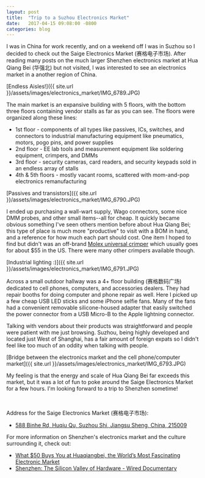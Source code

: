 ```yaml
---
layout: post
title:  "Trip to a Suzhou Electronics Market"
date:   2017-04-15 09:08:00 -0800
categories: blog
---
```


I was in China for work recently, and on a weekend off I was in Suzhou so I decided to check out the Saige Electronics Market (赛格电子市场). After reading many posts on the much larger Shenzhen electronics market at Hua Qiang Bei (华强北) but not visited, I was interested to see an electronics market in a another region of China.

[Endless Aisles!]({{ site.url }}/assets/images/electronics_market/IMG_6789.JPG)

The main market is an expansive building with 5 floors, with the bottom three floors containing vendor stalls as far as you can see. The floors were organized along these lines:
* 1st floor - components of all types like passives, ICs, switches, and connectors to industrial manufacturing equipment like pneumatics, motors, pogo pins, and power supplies
* 2nd floor - EE lab tools and measurement equipment like soldering equipment, crimpers, and DMMs
* 3rd floor - security cameras, card readers, and security keypads sold in an endless array of stalls
* 4th & 5th floors - mostly vacant rooms, scattered with mom-and-pop electronics remanufacturing

[Passives and transistors]({{ site.url }}/assets/images/electronics_market/IMG_6790.JPG)

I ended up purchasing a wall-wart supply, Wago connectors, some nice DMM probes, and other small items--all for cheap. It quickly became obvious something I've seen others mention before about Hua Qiang Bei; this type of place is much more "productive" to visit with a BOM in hand, and a reference for how much each part should cost. One item I hoped to find but didn't was an off-brand [Molex universal crimper](https://www.amazon.com/Molex-63811-1000-Service-Grade-Crimping/dp/B00OVF2AKI) which usually goes for about $55 in the US. There were many other crimpers available though.

[Industrial lighting :)]({{ site.url }}/assets/images/electronics_market/IMG_6791.JPG)

Across a small outdoor hallway was a 4+ floor building (赛格数码广场) dedicated to cell phones, computers, and accessories dealers. They had repair booths for doing computer and phone repair as well. Here I picked up a few cheap USB LED sticks and some iPhone selfie fans. Many of the fans had a convenient removable silicone-housed adapter that easily switched the power connector from a USB Micro-B to the Apple lightning connector.

Talking with vendors about their products was straightforward and people were patient with me just browsing. Suzhou, being highly developed and located just West of Shanghai, has a fair amount of foreign expats so I didn't feel like too much of an oddity when talking with people.

[Bridge between the electronics market and the cell phone/computer market]({{ site.url }}/assets/images/electronics_market/IMG_6793.JPG)

My feeling is that the energy and scale of Hua Qiang Bei far exceeds this market, but it was a lot of fun to poke around the Saige Electronics Market for a few hours.
I'm looking forward to a trip to Shenzhen sometime!


<br>

Address for the Saige Electronics Market (赛格电子市场):
* [588 Binhe Rd, Huqiu Qu, Suzhou Shi, Jiangsu Sheng, China, 215009](https://www.google.com/webhp?sourceid=chrome-instant&rlz=1C1CHBF_enUS727US727&ion=1&espv=2&ie=UTF-8#q=%E8%B5%9B%E6%A0%BC%E5%9F%8E+%E8%8B%8F%E5%B7%9E&rflfq=1&rlha=0&rllag=31286047,120859241,27235&tbm=lcl&tbs=lrf:!3sEAE,lf:1,lf_ui:2&rldoc=1&rlfi=hd:;si:2473990821349813799;mv:!1m3!1d1920.2212999358073!2d120.57415773816751!3d31.282173151608113!3m2!1i955!2i865!4f13.1;tbs:lrf:!3sEAE,lf:1,lf_ui:2)

For more information on Shenzhen's electronics market and the culture surrounding it, check out:
* [What $50 Buys You at Huaqiangbei, the World’s Most Fascinating Electronic Market](https://shift.newco.co/what-50-buys-you-at-huaqiangbei-the-worlds-most-fascinating-electronics-market-f0384d9fca32)
* [Shenzhen: The Silicon Valley of Hardware - Wired Documentary](https://www.youtube.com/watch?v=SGJ5cZnoodY)
